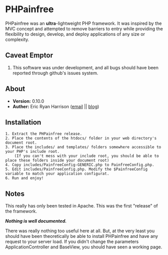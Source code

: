 PHPainfree
==========

PHPainfree was an **ultra**-lightweight PHP framework. It was inspired by the
MVC concept and attempted to remove barriers to entry while providing the
flexibility to design, develop, and deploy applications of any size or
complexity.

Caveat Emptor
-------------

1. This software was under development, and all bugs should have been reported through github's issues system.


About
-----

+ **Version:** 0.10.0
+ **Auther:** Eric Ryan Harrison ([email](mailto:phpainfree@ericharrison.info) || [blog](http://ericharrison.info))

Installation
------------

	1. Extract the PHPainfree release.
	2. Place the contents of the htdocs/ folder in your web directory's document root.
	3. Place the includes/ and templates/ folders somewhere accessible to your PHP's include root.
		(If you can't mess with your include root, you should be able to place these folders inside your document root)
	4. Copy includes/PainfreeConfig-GENERIC.php to PainfreeConfig.php.
	5. Edit includes/PainfreeConfig.php. Modify the $PainfreeConfig variable to match your application configurat.
	6. Run and enjoy!

Notes
-----

This really has only been tested in Apache. This was the first "release" of the framework.

***Nothing is well documented.***

There was really nothing too useful here at all. But, at the very least you should have been
theoretically be able to install PHPainfree and have any request to your server
load. If you didn't change the parameters ApplicationController and BaseView,
you should have seen a working page.
